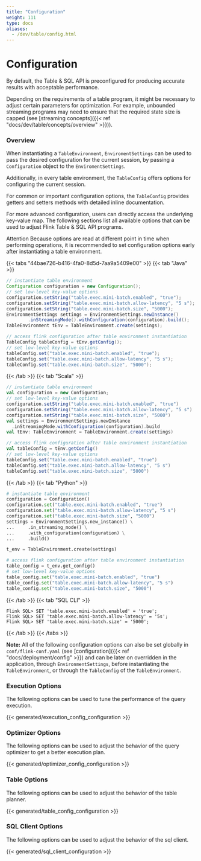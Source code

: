 ```yaml
---
title: "Configuration"
weight: 111
type: docs
aliases:
  - /dev/table/config.html
---
```

<!--
Licensed to the Apache Software Foundation (ASF) under one
or more contributor license agreements.  See the NOTICE file
distributed with this work for additional information
regarding copyright ownership.  The ASF licenses this file
to you under the Apache License, Version 2.0 (the
"License"); you may not use this file except in compliance
with the License.  You may obtain a copy of the License at

  http://www.apache.org/licenses/LICENSE-2.0

Unless required by applicable law or agreed to in writing,
software distributed under the License is distributed on an
"AS IS" BASIS, WITHOUT WARRANTIES OR CONDITIONS OF ANY
KIND, either express or implied.  See the License for the
specific language governing permissions and limitations
under the License.
-->

# Configuration

By default, the Table & SQL API is preconfigured for producing accurate results with acceptable
performance.

Depending on the requirements of a table program, it might be necessary to adjust
certain parameters for optimization. For example, unbounded streaming programs may need to ensure
that the required state size is capped (see [streaming concepts]({{< ref "docs/dev/table/concepts/overview" >}})).

### Overview

When instantiating a `TableEnvironment`, `EnviromentSettings` can be used to pass the desired
configuration for the current session, by passing a `Configuration` object to the 
`EnviromentSettings`.

Additionally, in every table environment, the `TableConfig` offers options for configuring the
current session.

For common or important configuration options, the `TableConfig` provides getters and setters methods
with detailed inline documentation.

For more advanced configuration, users can directly access the underlying key-value map. The following
sections list all available options that can be used to adjust Flink Table & SQL API programs.

<span class="label label-danger">Attention</span> Because options are read at different point in time
when performing operations, it is recommended to set configuration options early after instantiating a
table environment.

{{< tabs "44bae726-b416-4fa0-8d5d-7aa9a5409e00" >}}
{{< tab "Java" >}}
```java
// instantiate table environment
Configuration configuration = new Configuration();
// set low-level key-value options
configuration.setString("table.exec.mini-batch.enabled", "true");
configuration.setString("table.exec.mini-batch.allow-latency", "5 s");
configuration.setString("table.exec.mini-batch.size", "5000");
EnvironmentSettings settings = EnvironmentSettings.newInstance()
        .inStreamingMode().withConfiguration(configuration).build();
TableEnvironment tEnv = TableEnvironment.create(settings);

// access flink configuration after table environment instantiation
TableConfig tableConfig = tEnv.getConfig();
// set low-level key-value options
tableConfig.set("table.exec.mini-batch.enabled", "true");
tableConfig.set("table.exec.mini-batch.allow-latency", "5 s");
tableConfig.set("table.exec.mini-batch.size", "5000");
```
{{< /tab >}}
{{< tab "Scala" >}}
```scala
// instantiate table environment
val configuration = new Configuration;
// set low-level key-value options
configuration.setString("table.exec.mini-batch.enabled", "true")
configuration.setString("table.exec.mini-batch.allow-latency", "5 s")
configuration.setString("table.exec.mini-batch.size", "5000")
val settings = EnvironmentSettings.newInstance
  .inStreamingMode.withConfiguration(configuration).build
val tEnv: TableEnvironment = TableEnvironment.create(settings)

// access flink configuration after table environment instantiation
val tableConfig = tEnv.getConfig()
// set low-level key-value options
tableConfig.set("table.exec.mini-batch.enabled", "true")
tableConfig.set("table.exec.mini-batch.allow-latency", "5 s")
tableConfig.set("table.exec.mini-batch.size", "5000")
```
{{< /tab >}}
{{< tab "Python" >}}
```python
# instantiate table environment
configuration = Configuration()
configuration.set("table.exec.mini-batch.enabled", "true")
configuration.set("table.exec.mini-batch.allow-latency", "5 s")
configuration.set("table.exec.mini-batch.size", "5000")
settings = EnvironmentSettings.new_instance() \
...     .in_streaming_mode() \
...     .with_configuration(configuration) \
...     .build()

t_env = TableEnvironment.create(settings)

# access flink configuration after table environment instantiation
table_config = t_env.get_config()
# set low-level key-value options
table_config.set("table.exec.mini-batch.enabled", "true")
table_config.set("table.exec.mini-batch.allow-latency", "5 s")
table_config.set("table.exec.mini-batch.size", "5000")
```
{{< /tab >}}
{{< tab "SQL CLI" >}}
```
Flink SQL> SET 'table.exec.mini-batch.enabled' = 'true';
Flink SQL> SET 'table.exec.mini-batch.allow-latency' = '5s';
Flink SQL> SET 'table.exec.mini-batch.size' = '5000';
```
{{< /tab >}}
{{< /tabs >}}

**Note:** All of the following configuration options can also be set globally in 
`conf/flink-conf.yaml` (see [configuration]({{< ref "docs/deployment/config" >}}) and can be later
on overridden in the application, through `EnvironmentSettings`, before instantiating
the `TableEnvironment`, or through the `TableConfig` of the `TableEnvironment`.

### Execution Options

The following options can be used to tune the performance of the query execution.

{{< generated/execution_config_configuration >}}

### Optimizer Options

The following options can be used to adjust the behavior of the query optimizer to get a better execution plan.

{{< generated/optimizer_config_configuration >}}

### Table Options

The following options can be used to adjust the behavior of the table planner.

{{< generated/table_config_configuration >}}

### SQL Client Options

The following options can be used to adjust the behavior of the sql client.

{{< generated/sql_client_configuration >}}
